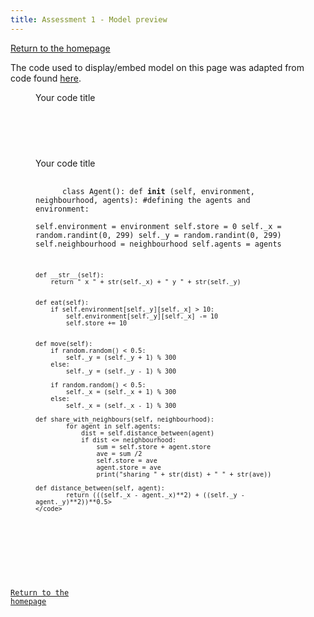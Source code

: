 ```yaml
---
title: Assessment 1 - Model preview
---
```

[Return to the homepage](https://davidosh96.github.io/index.html)

The code used to display/embed model on this page was adapted from code found [here](https://websemantics.uk/articles/displaying-code-in-web-pages/).

<figure>
  <figcaption>Your code title</figcaption>
  <pre>
    <code contenteditable spellcheck="false">
      <!-- your code here -->
    </code>
  </pre>
</figure>

<figure>
  <figcaption>Your code title</figcaption>
  <pre>
    <code contenteditable spellcheck="false">
      <import random

class Agent():
    def __init__ (self, environment, neighbourhood, agents):
#defining the agents and environment:        
        self.environment = environment
        self.store = 0
        self._x = random.randint(0, 299)
        self._y = random.randint(0, 299)
        self.neighbourhood = neighbourhood
        self.agents = agents


    def __str__(self):
        return " x " + str(self._x) + " y " + str(self._y)

       
    def eat(self):
        if self.environment[self._y][self._x] > 10:
            self.environment[self._y][self._x] -= 10
            self.store += 10

 
    def move(self): 
        if random.random() < 0.5:
            self._y = (self._y + 1) % 300
        else:
            self._y = (self._y - 1) % 300
            
        if random.random() < 0.5:
            self._x = (self._x + 1) % 300
        else:
            self._x = (self._x - 1) % 300

    def share_with_neighbours(self, neighbourhood):
            for agent in self.agents:
                dist = self.distance_between(agent) 
                if dist <= neighbourhood:
                    sum = self.store + agent.store
                    ave = sum /2
                    self.store = ave
                    agent.store = ave
                    print("sharing " + str(dist) + " " + str(ave))

    def distance_between(self, agent):
            return (((self._x - agent._x)**2) + ((self._y - agent._y)**2))**0.5>
    </code>
  </pre>
</figure>

[Return to the homepage](https://davidosh96.github.io/index.html)
